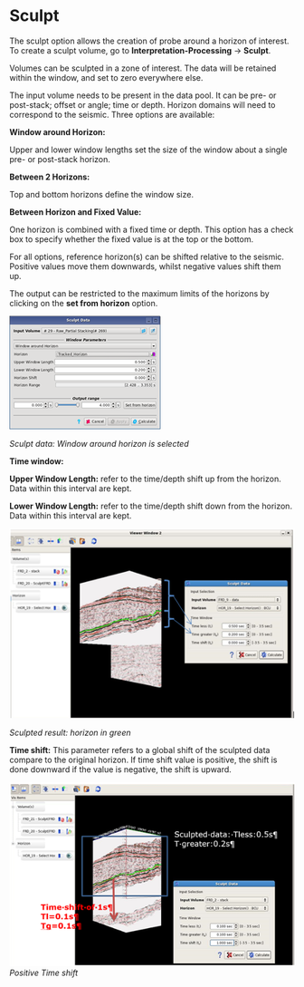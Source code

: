 # Sculpt

The sculpt option allows the creation of probe around a horizon of interest. To create a sculpt volume, go to **Interpretation-Processing** → **Sculpt**.

Volumes can be sculpted in a zone of interest. The data will be retained within the window, and set to zero everywhere else.

The input volume needs to be present in the data pool. It can be pre- or post-stack; offset or angle; time or depth. Horizon domains will need to correspond to the seismic. Three options are available:

**Window around Horizon:**

Upper and lower window lengths set the size of the window about a single pre- or post-stack horizon.

**Between 2 Horizons:**

Top and bottom horizons define the window size.

**Between Horizon and Fixed Value:**

One horizon is combined with a fixed time or depth. This option has a check box to specify whether the fixed value is at the top or the bottom.

For all options, reference horizon\(s\) can be shifted relative to the seismic. Positive values move them downwards, whilst negative values shift them up.

The output can be restricted to the maximum limits of the horizons by clicking on the **set from horizon** option.

![](../../.gitbook/assets/100_interpretation.png)

_Sculpt data: Window around horizon is selected_

**Time window:**

**Upper Window Length:** refer to the time/depth shift up from the horizon. Data within this interval are kept.

**Lower Window Length:** refer to the time/depth shift down from the horizon. Data within this interval are kept.

![](../../.gitbook/assets/101_interpretation.png)

_Sculpted result: horizon in green_

**Time shift:** This parameter refers to a global shift of the sculpted data compare to the original horizon. If time shift value is positive, the shift is done downward if the value is negative, the shift is upward.

![](../../.gitbook/assets/102_interpretation.png)  
_Positive Time shift_

